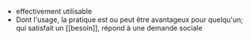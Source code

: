 - effectivement utilisable
- Dont l'usage, la pratique est ou peut être avantageux pour quelqu'un; qui satisfait un [[besoin]], répond à une demande sociale
